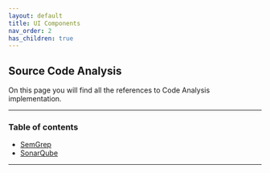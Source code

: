 ```yaml
---
layout: default
title: UI Components
nav_order: 2
has_children: true
---
```


## Source Code Analysis

On this page you will find all the references to Code Analysis implementation.

---

### Table of contents

- [SemGrep](SemGrep.md)
- [SonarQube](SonarQube.md)


---

